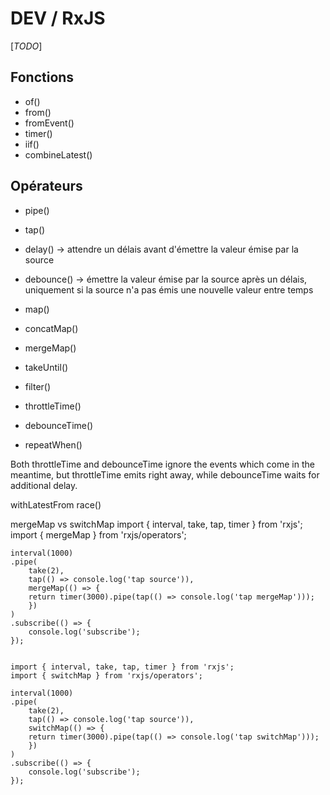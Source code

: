 # DEV / RxJS

[_TODO_]

## Fonctions

* of()
* from()
* fromEvent()
* timer()
* iif()
* combineLatest()

## Opérateurs

* pipe()
* tap()
* delay() -> attendre un délais avant d'émettre la valeur émise par la source
* debounce() -> émettre la valeur émise par la source après un  délais, uniquement si la source n'a pas émis une nouvelle valeur entre temps
* map()
* concatMap()
* mergeMap()
* takeUntil()
* filter()

* throttleTime()
* debounceTime()
* repeatWhen()

Both throttleTime and debounceTime ignore the events which come in the meantime, but throttleTime emits right away, while debounceTime waits for additional delay.



withLatestFrom
race()

mergeMap vs switchMap
    import { interval, take, tap, timer } from 'rxjs';
    import { mergeMap } from 'rxjs/operators';

    interval(1000)
    .pipe(
        take(2),
        tap(() => console.log('tap source')),
        mergeMap(() => {
        return timer(3000).pipe(tap(() => console.log('tap mergeMap')));
        })
    )
    .subscribe(() => {
        console.log('subscribe');
    });


    import { interval, take, tap, timer } from 'rxjs';
    import { switchMap } from 'rxjs/operators';

    interval(1000)
    .pipe(
        take(2),
        tap(() => console.log('tap source')),
        switchMap(() => {
        return timer(3000).pipe(tap(() => console.log('tap switchMap')));
        })
    )
    .subscribe(() => {
        console.log('subscribe');
    });


